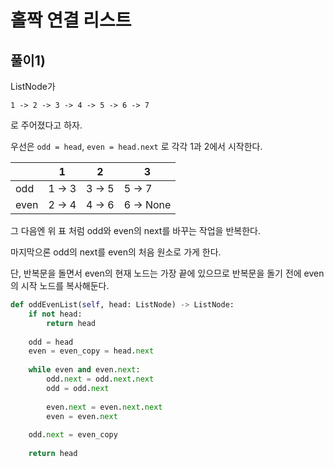 # 홀짝 연결 리스트

## 풀이1) 

ListNode가

```
1 -> 2 -> 3 -> 4 -> 5 -> 6 -> 7
```

로 주어졌다고 하자.

우선은 `odd = head`, `even = head.next` 로 각각 1과 2에서 시작한다.

|      | 1      | 2      | 3         |
| ---- | ------ | ------ | --------- |
| odd  | 1 -> 3 | 3 -> 5 | 5 -> 7    |
| even | 2 -> 4 | 4 -> 6 | 6 -> None |

그 다음엔 위 표 처럼 odd와 even의 next를 바꾸는 작업을 반복한다.

마지막으론 odd의 next를 even의 처음 원소로 가게 한다.

단, 반복문을 돌면서 even의 현재 노드는 가장 끝에 있으므로 반복문을 돌기 전에 even의 시작 노드를 복사해둔다.

```python
def oddEvenList(self, head: ListNode) -> ListNode:
    if not head:
        return head
    
    odd = head
    even = even_copy = head.next
    
    while even and even.next:
        odd.next = odd.next.next
        odd = odd.next
        
        even.next = even.next.next
        even = even.next
        
    odd.next = even_copy
    
    return head 
```
